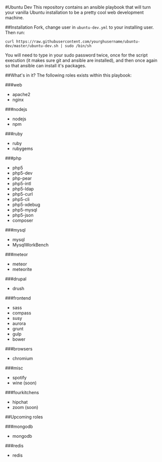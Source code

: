 #Ubuntu Dev
This repository contains an ansible playbook that will turn your vanilla Ubuntu installation to be a pretty cool web development machine.

##Installation
Fork, change user in ```ubuntu-dev.yml``` to your installing user.
Then run:

```curl https://raw.githubusercontent.com/yourghusername/ubuntu-dev/master/ubuntu-dev.sh | sudo /bin/sh```


You will need to type in your sudo password twice, once for the script execution (it makes sure git and ansible are installed), and then once again so that ansible can install it's packages.

##What's in it?
The following roles exists within this playbook:

###web
  - apache2
  - nginx

###nodejs
  - nodejs
  - npm

###ruby
  - ruby
  - rubygems

###php
  - php5
  - php5-dev
  - php-pear
  - php5-intl
  - php5-ldap
  - php5-curl
  - php5-cli
  - php5-xdebug
  - php5-mysql
  - php5-json
  - composer

###mysql
  - mysql
  - MysqlWorkBench

###meteor
  - meteor
  - meteorite

###drupal
  - drush

###frontend
  - sass
  - compass
  - susy
  - aurora
  - grunt
  - gulp
  - bower

###browsers
  - chromium

###misc
  - spotify
  - wine (soon)

###fourkitchens
  - hipchat
  - zoom (soon)

##Upcoming roles

###mongodb
  - mongodb

###redis
  - redis

